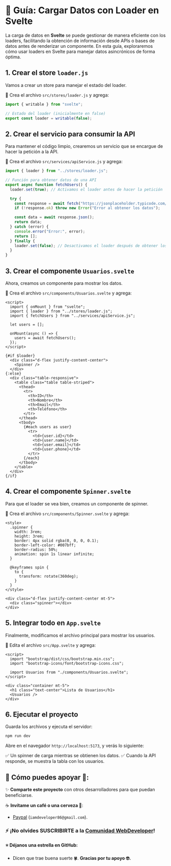 # 📌 Guía: Cargar Datos con Loader en Svelte

La carga de datos en **Svelte** se puede gestionar de manera eficiente con los loaders, facilitando la obtención de información desde APIs o bases de datos antes de renderizar un componente. En esta guía, exploraremos cómo usar loaders en Svelte para manejar datos asincrónicos de forma óptima.

## 1. Crear el store `loader.js`
Vamos a crear un store para manejar el estado del loader.

📁 Crea el archivo `src/stores/loader.js` y agrega:

```js
import { writable } from "svelte";

// Estado del loader (inicialmente en false)
export const loader = writable(false);
```


## 2. Crear el servicio para consumir la API
Para mantener el código limpio, crearemos un servicio que se encargue de hacer la petición a la API.

📁 Crea el archivo `src/services/apiService.js` y agrega:

```js
import { loader } from "../stores/loader.js";

// Función para obtener datos de una API
export async function fetchUsers() {
  loader.set(true); // Activamos el loader antes de hacer la petición

  try {
    const response = await fetch("https://jsonplaceholder.typicode.com/users");
    if (!response.ok) throw new Error("Error al obtener los datos");

    const data = await response.json();
    return data;
  } catch (error) {
    console.error("Error:", error);
    return [];
  } finally {
    loader.set(false); // Desactivamos el loader después de obtener los datos
  }
}
```

## 3. Crear el componente `Usuarios.svelte`
Ahora, creamos un componente para mostrar los datos.

📁 Crea el archivo `src/components/Usuarios.svelte` y agrega:

```svelte
<script>
  import { onMount } from "svelte";
  import { loader } from "../stores/loader.js";
  import { fetchUsers } from "../services/apiService.js";

  let users = [];

  onMount(async () => {
    users = await fetchUsers();
  });
</script>

{#if $loader}
  <div class="d-flex justify-content-center">
    <Spinner />
  </div>
{:else}
  <div class="table-responsive">
    <table class="table table-striped">
      <thead>
        <tr>
          <th>ID</th>
          <th>Nombre</th>
          <th>Email</th>
          <th>Teléfono</th>
        </tr>
      </thead>
      <tbody>
        {#each users as user}
          <tr>
            <td>{user.id}</td>
            <td>{user.name}</td>
            <td>{user.email}</td>
            <td>{user.phone}</td>
          </tr>
        {/each}
      </tbody>
    </table>
  </div>
{/if}
```


## 4. Crear el componente `Spinner.svelte`
Para que el loader se vea bien, creamos un componente de spinner.

📁 Crea el archivo `src/components/Spinner.svelte` y agrega:

```svelte
<style>
  .spinner {
    width: 3rem;
    height: 3rem;
    border: 4px solid rgba(0, 0, 0, 0.1);
    border-left-color: #007bff;
    border-radius: 50%;
    animation: spin 1s linear infinite;
  }

  @keyframes spin {
    to {
      transform: rotate(360deg);
    }
  }
</style>

<div class="d-flex justify-content-center mt-5">
  <div class="spinner"></div>
</div>
```


## 5. Integrar todo en `App.svelte`
Finalmente, modificamos el archivo principal para mostrar los usuarios.

📁 Edita el archivo `src/App.svelte` y agrega:

```svelte
<script>
  import "bootstrap/dist/css/bootstrap.min.css";
  import "bootstrap-icons/font/bootstrap-icons.css";

  import Usuarios from "./components/Usuarios.svelte";
</script>

<div class="container mt-5">
  <h1 class="text-center">Lista de Usuarios</h1>
  <Usuarios />
</div>
```


## 6. Ejecutar el proyecto
Guarda los archivos y ejecuta el servidor:

```sh
npm run dev
```

Abre en el navegador `http://localhost:5173`, y verás lo siguiente:

✅ Un spinner de carga mientras se obtienen los datos.
✅ Cuando la API responde, se muestra la tabla con los usuarios.


## 🙌 Cómo puedes apoyar 📢:

✨ **Comparte este proyecto** con otros desarrolladores para que puedan beneficiarse.

☕ **Invítame un café o una cerveza 🍺**:
   - [Paypal](https://www.paypal.me/iamdeveloper86) (`iamdeveloper86@gmail.com`).

### ⚡ ¡No olvides SUSCRIBIRTE a la [Comunidad WebDeveloper](https://www.youtube.com/WebDeveloperUrianViera?sub_confirmation=1)!


#### ⭐ **Déjanos una estrella en GitHub**:
   - Dicen que trae buena suerte 🍀.
**Gracias por tu apoyo 🤓.**